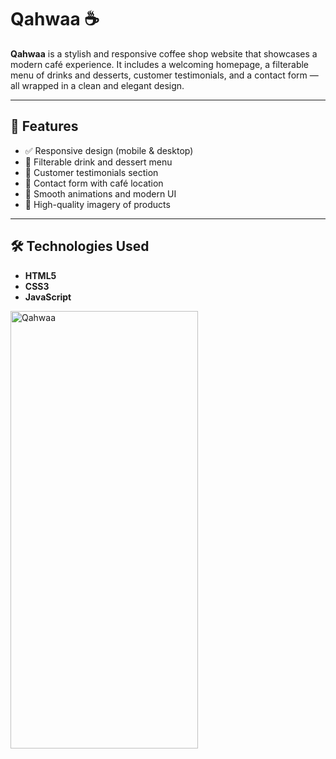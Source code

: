 # Qahwaa ☕️

**Qahwaa** is a stylish and responsive coffee shop website that showcases a modern café experience. It includes a welcoming homepage, a filterable menu of drinks and desserts, customer testimonials, and a contact form — all wrapped in a clean and elegant design.

---

## 🌟 Features

- ✅ Responsive design (mobile & desktop)
- 🧃 Filterable drink and dessert menu
- 💬 Customer testimonials section
- 📍 Contact form with café location
- 🎨 Smooth animations and modern UI
- 📸 High-quality imagery of products

---


## 🛠️ Technologies Used

- **HTML5**
- **CSS3**
- **JavaScript**

<img width="300" height="700" alt="Qahwaa" src="https://github.com/user-attachments/assets/ba75005c-052f-404f-9980-c0a665a6a9f2" />


